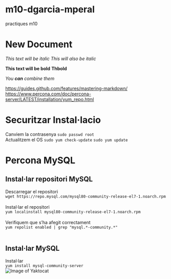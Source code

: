 # m10-dgarcia-mperal
practiques m10

# New Document
*This text will be italic*
_This will also be italic_

**This text will be bold**
__Thbold__

_You **can** combine them_

https://guides.github.com/features/mastering-markdown/
https://www.percona.com/doc/percona-server/LATEST/installation/yum_repo.html

# Securitzar Instal·lacio
Canviem la contrasenya
```sudo passwd root```<br>
Actualitzem el OS
```sudo yum check-update```
```sudo yum update```

# Percona MySQL
## Instal·lar repositori MySQL
Descarregar el repositori <br>```wget https://repo.mysql.com/mysql80-community-release-el7-1.noarch.rpm```<br><br>
Instal·lar el repositori <br>```yum localinstall mysql80-community-release-el7-1.noarch.rpm```<br><br>
Verifiquem que s’ha afegit correctament <br>```yum repolist enabled | grep "mysql.*-community.*"```<br><br>
## Instal·lar MySQL
Instal·lar
<br>```yum install mysql-community-server```<br>
![Image of Yaktocat](https://github.com/mperalsapa/m10-dgarcia-mperal/blob/master/Captura%20de%20pantalla%202020-10-05%20174927.png)
